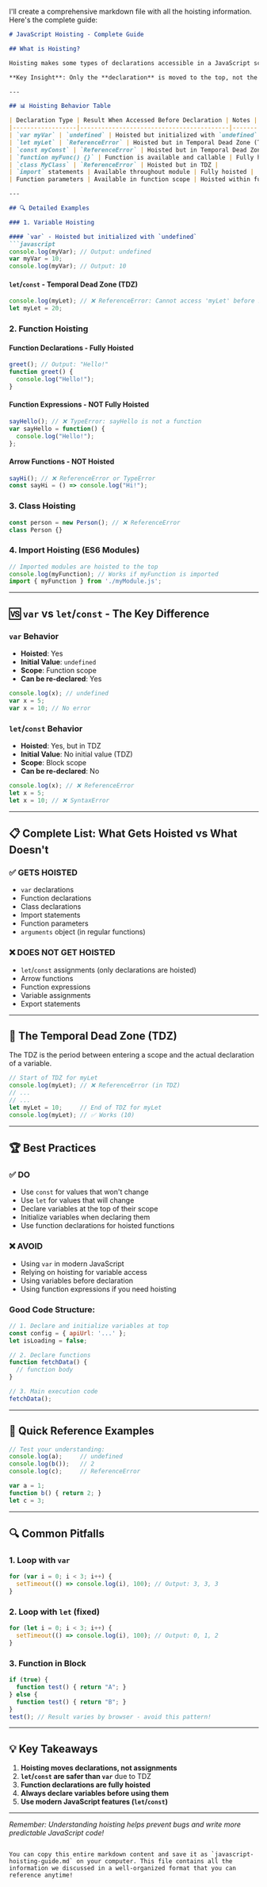 I'll create a comprehensive markdown file with all the hoisting information. Here's the complete guide:

```markdown
# JavaScript Hoisting - Complete Guide

## What is Hoisting?

Hoisting makes some types of declarations accessible in a JavaScript scope even before they are written in the code.

**Key Insight**: Only the **declaration** is moved to the top, not the **initialization**.

---

## 📊 Hoisting Behavior Table

| Declaration Type | Result When Accessed Before Declaration | Notes |
|------------------|------------------------------------------|-------|
| `var myVar` | `undefined` | Hoisted but initialized with `undefined` |
| `let myLet` | `ReferenceError` | Hoisted but in Temporal Dead Zone (TDZ) |
| `const myConst` | `ReferenceError` | Hoisted but in Temporal Dead Zone (TDZ) |
| `function myFunc() {}` | Function is available and callable | Fully hoisted |
| `class MyClass` | `ReferenceError` | Hoisted but in TDZ |
| `import` statements | Available throughout module | Fully hoisted |
| Function parameters | Available in function scope | Hoisted within function |

---

## 🔍 Detailed Examples

### 1. Variable Hoisting

#### `var` - Hoisted but initialized with `undefined`
```javascript
console.log(myVar); // Output: undefined
var myVar = 10;
console.log(myVar); // Output: 10
```

#### `let`/`const` - Temporal Dead Zone (TDZ)
```javascript
console.log(myLet); // ❌ ReferenceError: Cannot access 'myLet' before initialization
let myLet = 20;
```

### 2. Function Hoisting

#### Function Declarations - Fully Hoisted
```javascript
greet(); // Output: "Hello!"
function greet() {
  console.log("Hello!");
}
```

#### Function Expressions - NOT Fully Hoisted
```javascript
sayHello(); // ❌ TypeError: sayHello is not a function
var sayHello = function() {
  console.log("Hello!");
};
```

#### Arrow Functions - NOT Hoisted
```javascript
sayHi(); // ❌ ReferenceError or TypeError
const sayHi = () => console.log("Hi!");
```

### 3. Class Hoisting
```javascript
const person = new Person(); // ❌ ReferenceError
class Person {}
```

### 4. Import Hoisting (ES6 Modules)
```javascript
// Imported modules are hoisted to the top
console.log(myFunction); // Works if myFunction is imported
import { myFunction } from './myModule.js';
```

---

## 🆚 `var` vs `let`/`const` - The Key Difference

### `var` Behavior
- **Hoisted**: Yes
- **Initial Value**: `undefined`
- **Scope**: Function scope
- **Can be re-declared**: Yes

```javascript
console.log(x); // undefined
var x = 5;
var x = 10; // No error
```

### `let`/`const` Behavior
- **Hoisted**: Yes, but in TDZ
- **Initial Value**: No initial value (TDZ)
- **Scope**: Block scope
- **Can be re-declared**: No

```javascript
console.log(x); // ❌ ReferenceError
let x = 5;
let x = 10; // ❌ SyntaxError
```

---

## 📋 Complete List: What Gets Hoisted vs What Doesn't

### ✅ GETS HOISTED
- `var` declarations
- Function declarations
- Class declarations
- Import statements
- Function parameters
- `arguments` object (in regular functions)

### ❌ DOES NOT GET HOISTED
- `let`/`const` assignments (only declarations are hoisted)
- Arrow functions
- Function expressions
- Variable assignments
- Export statements

---

## 🎯 The Temporal Dead Zone (TDZ)

The TDZ is the period between entering a scope and the actual declaration of a variable.

```javascript
// Start of TDZ for myLet
console.log(myLet); // ❌ ReferenceError (in TDZ)
// ...
// ...
let myLet = 10;     // End of TDZ for myLet
console.log(myLet); // ✅ Works (10)
```

---

## 🏆 Best Practices

### ✅ DO
- Use `const` for values that won't change
- Use `let` for values that will change
- Declare variables at the top of their scope
- Initialize variables when declaring them
- Use function declarations for hoisted functions

### ❌ AVOID
- Using `var` in modern JavaScript
- Relying on hoisting for variable access
- Using variables before declaration
- Using function expressions if you need hoisting

### Good Code Structure:
```javascript
// 1. Declare and initialize variables at top
const config = { apiUrl: '...' };
let isLoading = false;

// 2. Declare functions
function fetchData() {
  // function body
}

// 3. Main execution code
fetchData();
```

---

## 🧪 Quick Reference Examples

```javascript
// Test your understanding:
console.log(a);     // undefined
console.log(b());   // 2
console.log(c);     // ReferenceError

var a = 1;
function b() { return 2; }
let c = 3;
```

---

## 🔍 Common Pitfalls

### 1. Loop with `var`
```javascript
for (var i = 0; i < 3; i++) {
  setTimeout(() => console.log(i), 100); // Output: 3, 3, 3
}
```

### 2. Loop with `let` (fixed)
```javascript
for (let i = 0; i < 3; i++) {
  setTimeout(() => console.log(i), 100); // Output: 0, 1, 2
}
```

### 3. Function in Block
```javascript
if (true) {
  function test() { return "A"; }
} else {
  function test() { return "B"; }
}
test(); // Result varies by browser - avoid this pattern!
```

---

## 💡 Key Takeaways

1. **Hoisting moves declarations, not assignments**
2. **`let`/`const` are safer than `var`** due to TDZ
3. **Function declarations are fully hoisted**
4. **Always declare variables before using them**
5. **Use modern JavaScript features (`let`/`const`)**

---

*Remember: Understanding hoisting helps prevent bugs and write more predictable JavaScript code!*
```

You can copy this entire markdown content and save it as `javascript-hoisting-guide.md` on your computer. This file contains all the information we discussed in a well-organized format that you can reference anytime!